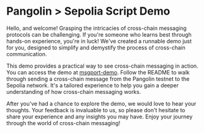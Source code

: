 # Pangolin > Sepolia Script Demo

Hello, and welcome! Grasping the intricacies of cross-chain messaging protocols can be challenging. If you're someone who learns best through hands-on experience, you're in luck! We've created a runnable demo just for you, designed to simplify and demystify the process of cross-chain communication.

This demo provides a practical way to see cross-chain messaging in action. You can access the demo at [msgport-demo](https://github.com/msgport/msgport-demo). Follow the README to walk through sending a cross-chain message from the Pangolin testnet to the Sepolia network. It's a tailored experience to help you gain a deeper understanding of how cross-chain messaging works.

After you've had a chance to explore the demo, we would love to hear your thoughts. Your feedback is invaluable to us, so please don't hesitate to share your experience and any insights you may have. Enjoy your journey through the world of cross-chain messaging!